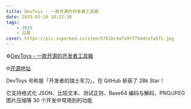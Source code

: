 ```yaml
---
title: DevToys - 一款开源的开发者工具箱
date: 2025-02-16 10:22:38
tags: 
    - 2025
    - 记录
cover: https://pic.superbed.cc/item/67b1bc4afa9f77b4dcefa57c.jpg
---
```



⚙️[DevToys - 一款开源的开发者工具箱](https://devtoys.app/)

🌐[开源地址](https://github.com/veler/DevToys)

DevToys 号称是「开发者的瑞士军刀」，在 GitHub 斩获了 28k Star！

它支持格式化 JSON、比较文本、测试正则、Base64 编码与解码、PNG/JPEG 图片压缩等 30 个开发中常用到的功能


